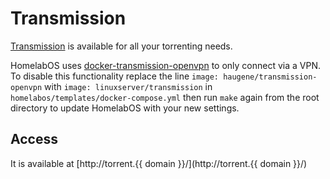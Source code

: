 # Transmission

[Transmission](https://transmissionbt.com/) is available for all your torrenting needs.

HomelabOS uses [docker-transmission-openvpn](https://github.com/haugene/docker-transmission-openvpn) to only connect via a VPN. To disable this functionality replace the line `image: haugene/transmission-openvpn` with `image: linuxserver/transmission` in `homelabos/templates/docker-compose.yml` then run `make` again from the root directory to update HomelabOS with your new settings. 

## Access

It is available at [http://torrent.{{ domain }}/](http://torrent.{{ domain }}/)